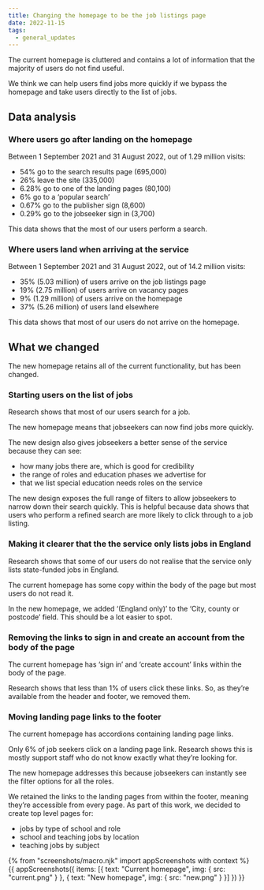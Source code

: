 ```yaml
---
title: Changing the homepage to be the job listings page
date: 2022-11-15
tags:
  - general_updates
---
```

The current homepage is cluttered and contains a lot of information that the majority of users do not find useful.

We think we can help users find jobs more quickly if we bypass the homepage and take users directly to the list of jobs.
## Data analysis
### Where users go after landing on the homepage

Between 1 September 2021 and 31 August 2022, out of 1.29 million visits:

- 54% go to the search results page (695,000)
- 26% leave the site (335,000)
- 6.28% go to one of the landing pages (80,100)
- 6% go to a ‘popular search’
- 0.67% go to the publisher sign (8,600)
- 0.29% go to the jobseeker sign in (3,700)

This data shows that the most of our users perform a search.
### Where users land when arriving at the service

Between 1 September 2021 and 31 August 2022, out of 14.2 million visits:

- 35% (5.03 million) of users arrive on the job listings page
- 19% (2.75 million) of users arrive on vacancy pages
- 9% (1.29 million) of users arrive on the homepage
- 37% (5.26 million) of users land elsewhere

This data shows that most of our users do not arrive on the homepage.

## What we changed

The new homepage retains all of the current functionality, but has been changed.

### Starting users on the list of jobs

Research shows that most of our users search for a job.

The new homepage means that jobseekers can now find jobs more quickly.

The new design also gives jobseekers a better sense of the service because they can see:

- how many jobs there are, which is good for credibility
- the range of roles and education phases we advertise for
- that we list special education needs roles on the service

The new design exposes the full range of filters to allow jobseekers to narrow down their search quickly. This is helpful because data shows that users who perform a refined search are more likely to click through to a job listing.

### Making it clearer that the the service only lists jobs in England

Research shows that some of our users do not realise that the service only lists state-funded jobs in England.

The current homepage has some copy within the body of the page but most users do not read it.

In the new homepage, we added ‘(England only)’ to the ‘City, county or postcode’ field. This should be a lot easier to spot.

### Removing the links to sign in and create an account from the body of the page

The current homepage has ‘sign in’ and ‘create account’ links within the body of the page.

Research shows that less than 1% of users click these links. So, as they’re available from the header and footer, we removed them.

### Moving landing page links to the footer

The current homepage has accordions containing landing page links.

Only 6% of job seekers click on a landing page link. Research shows this is mostly support staff who do not know exactly what they’re looking for.

The new homepage addresses this because jobseekers can instantly see the filter options for all the roles.

We retained the links to the landing pages from within the footer, meaning they’re accessible from every page. As part of this work, we decided to create top level pages for:

- jobs by type of school and role
- school and teaching jobs by location
- teaching jobs by subject

{% from "screenshots/macro.njk" import appScreenshots with context %}
{{ appScreenshots({
  items: [{
    text: "Current homepage",
    img: { src: "current.png" }
  }, {
    text: "New homepage",
    img: { src: "new.png" }
  }]
}) }}
